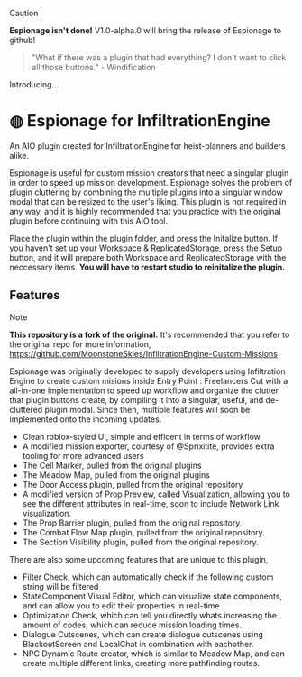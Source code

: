 > [!CAUTION]
> **Espionage isn't done!** V1.0-alpha.0 will bring the release of Espionage to github!

> "What if there was a plugin that had everything?
> I don't want to click all those buttons." - Windification

Introducing...

# ◍ Espionage for InfiltrationEngine
An AIO plugin created for InfiltrationEngine for heist-planners and builders alike.

Espionage is useful for custom mission creators that need a singular plugin in order to speed up mission development. Espionage solves the problem of plugin cluttering by combining the multiple plugins into a singular window modal that can be resized to the user's liking. This plugin is not required in any way, and it is highly recommended that you practice with the original plugin before continuing with this AIO tool.

Place the plugin within the plugin folder, and press the Initalize button. If you haven't set up your Workspace & ReplicatedStorage, press the Setup button, and it will prepare both Workspace and ReplicatedStorage with the neccessary items. **You will have to restart studio to reinitalize the plugin.**

## Features

> [!NOTE]
> **This repository is a fork of the original.** It's recommended that you refer to the original repo for more information, https://github.com/MoonstoneSkies/InfiltrationEngine-Custom-Missions

Espionage was originally developed to supply developers using Infiltration Engine to create custom misions inside Entry Point : Freelancers Cut with a all-in-one implementation to speed up workflow and organize the clutter that plugin buttons create, by compiling it into a singular, useful, and de-cluttered plugin modal. Since then, multiple features will soon be implemented onto the incoming updates.

* Clean roblox-styled UI, simple and efficent in terms of workflow
* A modified mission exporter, courtesy of @Sprixitite, provides extra tooling for more advanced users
* The Cell Marker, pulled from the original plugins
* The Meadow Map, pulled from the original plugins
* The Door Access plugin, pulled from the original repository
* A modified version of Prop Preview, called Visualization, allowing you to see the different attributes in real-time, soon to include Network Link visualization.
* The Prop Barrier plugin, pulled from the original repository.
* The Combat Flow Map plugin, pulled from the original repository.
* The Section Visibility plugin, pulled from the original repository.

There are also some upcoming features that are unique to this plugin,
* Filter Check, which can automatically check if the following custom string will be filtered
* StateComponent Visual Editor, which can visualize state components, and can allow you to edit their properties in real-time
* Optimization Check, which can tell you directly whats increasing the amount of codes, which can reduce mission loading times.
* Dialogue Cutscenes, which can create dialogue cutscenes using BlackoutScreen and LocalChat in combination with eachother.
* NPC Dynamic Route creator, which is similar to Meadow Map, and can create multiple different links, creating more pathfinding routes.

